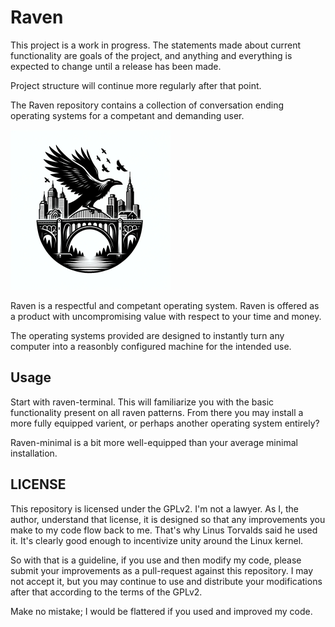 # Raven

This project is a work in progress. The statements made about current
functionality are goals of the project, and anything and everything is
expected to change until a release has been made.

Project structure will continue more regularly after that point.

The Raven repository contains a collection of conversation ending operating
systems for a competant and demanding user.

<img src="logo.png" width="256" height="256">
 
Raven is a respectful and competant operating system. Raven is offered
as a product with uncompromising value with respect to your time and money.

The operating systems provided are designed to instantly turn any computer
into a reasonbly configured machine for the intended use.

## Usage
Start with raven-terminal. This will familiarize you with the basic
functionality present on all raven patterns. From there you may install
a more fully equipped varient, or perhaps another operating system
entirely?

Raven-minimal is a bit more well-equipped than your average minimal installation.

## LICENSE
This repository is licensed under the GPLv2. I'm not a lawyer. As I, the
author, understand that license, it is designed so that any improvements
you make to my code flow back to me. That's why Linus Torvalds said he
used it. It's clearly good enough to incentivize unity around the Linux
kernel.

So with that is a guideline, if you use and then modify my code, please
submit your improvements as a pull-request against this repository. I may
not accept it, but you may continue to use and distribute your modifications
after that according to the terms of the GPLv2.

Make no mistake; I would be flattered if you used and improved my code.
